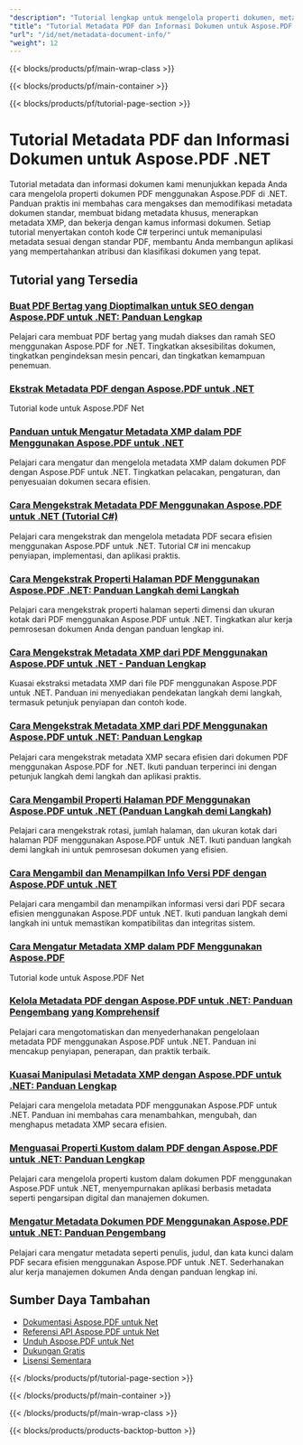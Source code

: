```yaml
---
"description": "Tutorial lengkap untuk mengelola properti dokumen, metadata, dan bidang informasi dalam file PDF menggunakan Aspose.PDF untuk .NET."
"title": "Tutorial Metadata PDF dan Informasi Dokumen untuk Aspose.PDF .NET"
"url": "/id/net/metadata-document-info/"
"weight": 12
---
```


{{< blocks/products/pf/main-wrap-class >}}

{{< blocks/products/pf/main-container >}}

{{< blocks/products/pf/tutorial-page-section >}}

# Tutorial Metadata PDF dan Informasi Dokumen untuk Aspose.PDF .NET

Tutorial metadata dan informasi dokumen kami menunjukkan kepada Anda cara mengelola properti dokumen PDF menggunakan Aspose.PDF di .NET. Panduan praktis ini membahas cara mengakses dan memodifikasi metadata dokumen standar, membuat bidang metadata khusus, menerapkan metadata XMP, dan bekerja dengan kamus informasi dokumen. Setiap tutorial menyertakan contoh kode C# terperinci untuk memanipulasi metadata sesuai dengan standar PDF, membantu Anda membangun aplikasi yang mempertahankan atribusi dan klasifikasi dokumen yang tepat.

## Tutorial yang Tersedia

### [Buat PDF Bertag yang Dioptimalkan untuk SEO dengan Aspose.PDF untuk .NET: Panduan Lengkap](./create-seo-rich-tagged-pdfs-aspose-net/)
Pelajari cara membuat PDF bertag yang mudah diakses dan ramah SEO menggunakan Aspose.PDF for .NET. Tingkatkan aksesibilitas dokumen, tingkatkan pengindeksan mesin pencari, dan tingkatkan kemampuan penemuan.

### [Ekstrak Metadata PDF dengan Aspose.PDF untuk .NET](./extract-pdf-metadata-aspose-pdf-net/)
Tutorial kode untuk Aspose.PDF Net

### [Panduan untuk Mengatur Metadata XMP dalam PDF Menggunakan Aspose.PDF untuk .NET](./guide-setting-xmp-metadata-aspose-pdf-dotnet/)
Pelajari cara mengatur dan mengelola metadata XMP dalam dokumen PDF dengan Aspose.PDF untuk .NET. Tingkatkan pelacakan, pengaturan, dan penyesuaian dokumen secara efisien.

### [Cara Mengekstrak Metadata PDF Menggunakan Aspose.PDF untuk .NET (Tutorial C#)](./extract-pdf-metadata-aspose-pdf-dotnet/)
Pelajari cara mengekstrak dan mengelola metadata PDF secara efisien menggunakan Aspose.PDF untuk .NET. Tutorial C# ini mencakup penyiapan, implementasi, dan aplikasi praktis.

### [Cara Mengekstrak Properti Halaman PDF Menggunakan Aspose.PDF .NET: Panduan Langkah demi Langkah](./extract-pdf-page-properties-aspose-dotnet/)
Pelajari cara mengekstrak properti halaman seperti dimensi dan ukuran kotak dari PDF menggunakan Aspose.PDF untuk .NET. Tingkatkan alur kerja pemrosesan dokumen Anda dengan panduan lengkap ini.

### [Cara Mengekstrak Metadata XMP dari PDF Menggunakan Aspose.PDF untuk .NET - Panduan Lengkap](./extract-xmp-metadata-aspose-pdf-net/)
Kuasai ekstraksi metadata XMP dari file PDF menggunakan Aspose.PDF untuk .NET. Panduan ini menyediakan pendekatan langkah demi langkah, termasuk petunjuk penyiapan dan contoh kode.

### [Cara Mengekstrak Metadata XMP dari PDF Menggunakan Aspose.PDF untuk .NET: Panduan Lengkap](./extract-xmp-metadata-aspose-pdf-dotnet/)
Pelajari cara mengekstrak metadata XMP secara efisien dari dokumen PDF menggunakan Aspose.PDF for .NET. Ikuti panduan terperinci ini dengan petunjuk langkah demi langkah dan aplikasi praktis.

### [Cara Mengambil Properti Halaman PDF Menggunakan Aspose.PDF untuk .NET (Panduan Langkah demi Langkah)](./retrieve-pdf-page-properties-aspose-pdf-net/)
Pelajari cara mengekstrak rotasi, jumlah halaman, dan ukuran kotak dari halaman PDF menggunakan Aspose.PDF untuk .NET. Ikuti panduan langkah demi langkah ini untuk pemrosesan dokumen yang efisien.

### [Cara Mengambil dan Menampilkan Info Versi PDF dengan Aspose.PDF untuk .NET](./retrieve-display-pdf-version-info-aspose-net/)
Pelajari cara mengambil dan menampilkan informasi versi dari PDF secara efisien menggunakan Aspose.PDF untuk .NET. Ikuti panduan langkah demi langkah ini untuk memastikan kompatibilitas dan integritas sistem.

### [Cara Mengatur Metadata XMP dalam PDF Menggunakan Aspose.PDF](./setup-xmp-metadata-aspose-pdf-dotnet/)
Tutorial kode untuk Aspose.PDF Net

### [Kelola Metadata PDF dengan Aspose.PDF untuk .NET: Panduan Pengembang yang Komprehensif](./manage-pdf-metadata-aspose-pdf-dotnet-guide/)
Pelajari cara mengotomatiskan dan menyederhanakan pengelolaan metadata PDF menggunakan Aspose.PDF untuk .NET. Panduan ini mencakup penyiapan, penerapan, dan praktik terbaik.

### [Kuasai Manipulasi Metadata XMP dengan Aspose.PDF untuk .NET: Panduan Lengkap](./master-xmp-metadata-aspose-pdf-dotnet-guide/)
Pelajari cara mengelola metadata PDF menggunakan Aspose.PDF untuk .NET. Panduan ini membahas cara menambahkan, mengubah, dan menghapus metadata XMP secara efisien.

### [Menguasai Properti Kustom dalam PDF dengan Aspose.PDF untuk .NET: Panduan Lengkap](./aspose-pdf-master-custom-properties/)
Pelajari cara mengelola properti kustom dalam dokumen PDF menggunakan Aspose.PDF untuk .NET, menyempurnakan aplikasi berbasis metadata seperti pengarsipan digital dan manajemen dokumen.

### [Mengatur Metadata Dokumen PDF Menggunakan Aspose.PDF untuk .NET: Panduan Pengembang](./set-pdf-metadata-aspose-pdf-dotnet/)
Pelajari cara mengatur metadata seperti penulis, judul, dan kata kunci dalam PDF secara efisien menggunakan Aspose.PDF untuk .NET. Sederhanakan alur kerja manajemen dokumen Anda dengan panduan lengkap ini.

## Sumber Daya Tambahan

- [Dokumentasi Aspose.PDF untuk Net](https://docs.aspose.com/pdf/net/)
- [Referensi API Aspose.PDF untuk Net](https://reference.aspose.com/pdf/net/)
- [Unduh Aspose.PDF untuk Net](https://releases.aspose.com/pdf/net/)
- [Dukungan Gratis](https://forum.aspose.com/)
- [Lisensi Sementara](https://purchase.aspose.com/temporary-license/)

{{< /blocks/products/pf/tutorial-page-section >}}

{{< /blocks/products/pf/main-container >}}

{{< /blocks/products/pf/main-wrap-class >}}

{{< blocks/products/products-backtop-button >}}